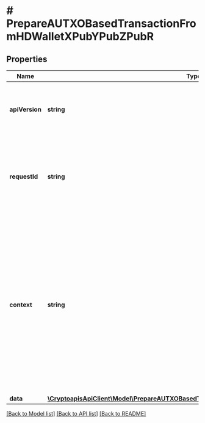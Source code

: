 # # PrepareAUTXOBasedTransactionFromHDWalletXPubYPubZPubR

## Properties

Name | Type | Description | Notes
------------ | ------------- | ------------- | -------------
**apiVersion** | **string** | Specifies the version of the API that incorporates this endpoint. |
**requestId** | **string** | Defines the ID of the request. The &#x60;requestId&#x60; is generated by Crypto APIs and it&#39;s unique for every request. |
**context** | **string** | In batch situations the user can use the context to correlate responses with requests. This property is present regardless of whether the response was successful or returned as an error. &#x60;context&#x60; is specified by the user. | [optional]
**data** | [**\CryptoapisApiClient\Model\PrepareAUTXOBasedTransactionFromHDWalletXPubYPubZPubRData**](PrepareAUTXOBasedTransactionFromHDWalletXPubYPubZPubRData.md) |  |

[[Back to Model list]](../../README.md#models) [[Back to API list]](../../README.md#endpoints) [[Back to README]](../../README.md)
